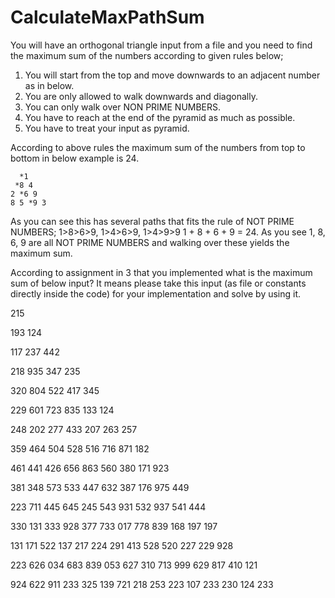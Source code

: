 # CalculateMaxPathSum
You will have an orthogonal triangle input from a file and you need to find the maximum sum of the numbers according to given rules below;

1. You will start from the top and move downwards to an adjacent number as in below.
2. You are only allowed to walk downwards and diagonally.
3. You can only walk over NON PRIME NUMBERS.
4. You have to reach at the end of the pyramid as much as possible.
5. You have to treat your input as pyramid.

According to above rules the maximum sum of the numbers from top to bottom in below example is 24.

      *1
     *8 4
    2 *6 9
    8 5 *9 3
  

As you can see this has several paths that fits the rule of NOT PRIME NUMBERS; 1>8>6>9, 1>4>6>9, 1>4>9>9
1 + 8 + 6 + 9 = 24.  As you see 1, 8, 6, 9 are all NOT PRIME NUMBERS and walking over these yields the maximum sum.


According to assignment in 3 that you implemented what is the maximum sum of below input? It means please take this input (as file or constants directly inside the code) for your implementation and solve by using it.

215

193 124

117 237 442

218 935 347 235

320 804 522 417 345

229 601 723 835 133 124

248 202 277 433 207 263 257

359 464 504 528 516 716 871 182

461 441 426 656 863 560 380 171 923

381 348 573 533 447 632 387 176 975 449

223 711 445 645 245 543 931 532 937 541 444

330 131 333 928 377 733 017 778 839 168 197 197

131 171 522 137 217 224 291 413 528 520 227 229 928

223 626 034 683 839 053 627 310 713 999 629 817 410 121

924 622 911 233 325 139 721 218 253 223 107 233 230 124 233
